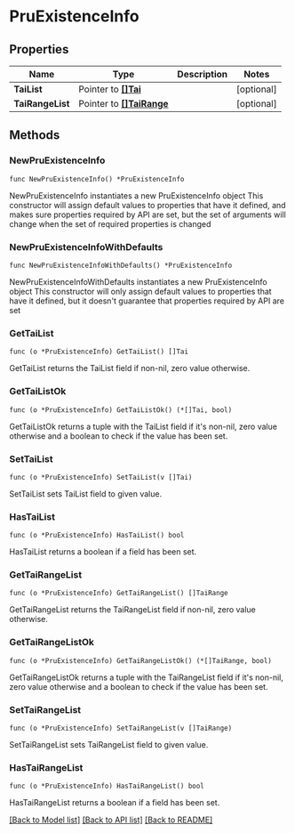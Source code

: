# PruExistenceInfo

## Properties

Name | Type | Description | Notes
------------ | ------------- | ------------- | -------------
**TaiList** | Pointer to [**[]Tai**](Tai.md) |  | [optional] 
**TaiRangeList** | Pointer to [**[]TaiRange**](TaiRange.md) |  | [optional] 

## Methods

### NewPruExistenceInfo

`func NewPruExistenceInfo() *PruExistenceInfo`

NewPruExistenceInfo instantiates a new PruExistenceInfo object
This constructor will assign default values to properties that have it defined,
and makes sure properties required by API are set, but the set of arguments
will change when the set of required properties is changed

### NewPruExistenceInfoWithDefaults

`func NewPruExistenceInfoWithDefaults() *PruExistenceInfo`

NewPruExistenceInfoWithDefaults instantiates a new PruExistenceInfo object
This constructor will only assign default values to properties that have it defined,
but it doesn't guarantee that properties required by API are set

### GetTaiList

`func (o *PruExistenceInfo) GetTaiList() []Tai`

GetTaiList returns the TaiList field if non-nil, zero value otherwise.

### GetTaiListOk

`func (o *PruExistenceInfo) GetTaiListOk() (*[]Tai, bool)`

GetTaiListOk returns a tuple with the TaiList field if it's non-nil, zero value otherwise
and a boolean to check if the value has been set.

### SetTaiList

`func (o *PruExistenceInfo) SetTaiList(v []Tai)`

SetTaiList sets TaiList field to given value.

### HasTaiList

`func (o *PruExistenceInfo) HasTaiList() bool`

HasTaiList returns a boolean if a field has been set.

### GetTaiRangeList

`func (o *PruExistenceInfo) GetTaiRangeList() []TaiRange`

GetTaiRangeList returns the TaiRangeList field if non-nil, zero value otherwise.

### GetTaiRangeListOk

`func (o *PruExistenceInfo) GetTaiRangeListOk() (*[]TaiRange, bool)`

GetTaiRangeListOk returns a tuple with the TaiRangeList field if it's non-nil, zero value otherwise
and a boolean to check if the value has been set.

### SetTaiRangeList

`func (o *PruExistenceInfo) SetTaiRangeList(v []TaiRange)`

SetTaiRangeList sets TaiRangeList field to given value.

### HasTaiRangeList

`func (o *PruExistenceInfo) HasTaiRangeList() bool`

HasTaiRangeList returns a boolean if a field has been set.


[[Back to Model list]](../README.md#documentation-for-models) [[Back to API list]](../README.md#documentation-for-api-endpoints) [[Back to README]](../README.md)


